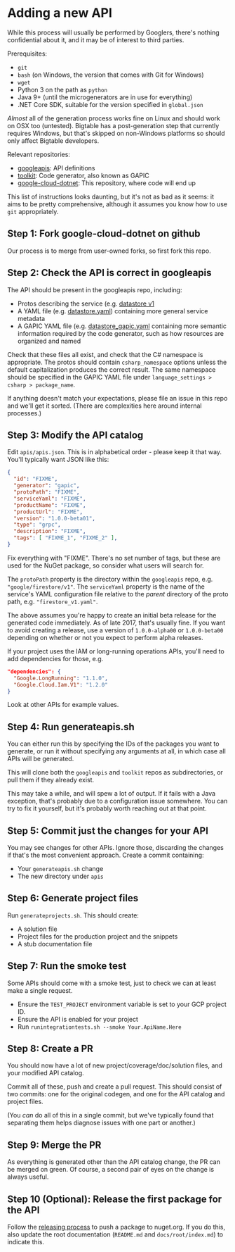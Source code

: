 Adding a new API
================

While this process will usually be performed by Googlers, there's
nothing confidential about it, and it may be of interest to third
parties.

Prerequisites:

- `git`
- `bash` (on Windows, the version that comes with Git for Windows)
- `wget`
- Python 3 on the path as `python`
- Java 9+ (until the microgenerators are in use for everything)
- .NET Core SDK, suitable for the version specified in `global.json`

*Almost* all of the generation process works fine on Linux and
should work on OSX too (untested). Bigtable has a post-generation
step that currently requires Windows, but that's skipped on
non-Windows platforms so should only affect Bigtable developers.

Relevant repositories:

- [googleapis](https://github.com/googleapis/googleapis): API definitions
- [toolkit](https://github.com/googleapis/toolkit): Code generator, also known as GAPIC
- [google-cloud-dotnet](https://github.com/googleapis/google-cloud-dotnet): This
  repository, where code will end up

This list of instructions looks daunting, but it's not as bad as it
seems: it aims to be pretty comprehensive, although it assumes you
know how to use `git` appropriately.

Step 1: Fork google-cloud-dotnet on github
------------------------------------------

Our process is to merge from user-owned forks, so first fork this repo.

Step 2: Check the API is correct in googleapis
----------------------------------------------

The API should be present in the googleapis repo, including:

- Protos describing the service (e.g. [datastore v1](https://github.com/googleapis/googleapis/tree/master/google/datastore/v1)
- A YAML file (e.g. [datastore.yaml](https://github.com/googleapis/googleapis/blob/master/google/datastore/datastore.yaml)) containing
  more general service metadata
- A GAPIC YAML file (e.g. [datastore_gapic.yaml](https://github.com/googleapis/googleapis/blob/master/google/datastore/v1/datastore_gapic.yaml)
  containing more semantic information required by the code generator, such as how resources are organized and named

Check that these files all exist, and check that the C# namespace is
appropriate. The protos should contain `csharp_namespace` options
unless the default capitalization produces the correct result. The
same namespace should be specified in the GAPIC YAML file under
`language_settings > csharp > package_name`.

If anything doesn't match your expectations, please file an issue in
this repo and we'll get it sorted. (There are complexities here around internal processes.)

Step 3: Modify the API catalog
------------------------------

Edit `apis/apis.json`. This is in alphabetical order - please keep it that way.
You'll typically want JSON like this:

```json
{
  "id": "FIXME",
  "generator": "gapic",
  "protoPath": "FIXME",
  "serviceYaml": "FIXME",
  "productName": "FIXME",
  "productUrl": "FIXME",
  "version": "1.0.0-beta01",
  "type": "grpc",
  "description": "FIXME",
  "tags": [ "FIXME_1", "FIXME_2" ],
}
```

Fix everything with "FIXME". There's no set number of tags, but these are used for the NuGet package,
so consider what users will search for.

The `protoPath` property is the directory within the `googleapis` repo, e.g.
`"google/firestore/v1"`. The `serviceYaml` property is the name of the
service's YAML configuration file relative to the *parent* directory
of the proto path, e.g. `"firestore_v1.yaml"`.

The above assumes you're happy to create an initial beta release for
the generated code immediately. As of late 2017, that's usually
fine. If you want to avoid creating a release, use a version of
`1.0.0-alpha00` or `1.0.0-beta00` depending on whether or not you
expect to perform alpha releases.

If your project uses the IAM or long-running operations APIs, you'll need to add dependencies for those, e.g.

```json
"dependencies": {
  "Google.LongRunning": "1.1.0",
  "Google.Cloud.Iam.V1": "1.2.0"
}
```

Look at other APIs for example values.

Step 4: Run generateapis.sh
---------------------------

You can either run this by specifying the IDs of the packages you
want to generate, or run it without specifying any arguments at all,
in which case all APIs will be generated.

This will clone both the `googleapis` and `toolkit` repos as
subdirectories, or pull them if they already exist.

This may take a while, and will spew a lot of output. If it fails
with a Java exception, that's probably due to a configuration issue
somewhere. You can try to fix it yourself, but it's probably worth
reaching out at that point.

Step 5: Commit just the changes for your API
--------------------------------------------

You may see changes for other APIs. Ignore those, discarding the
changes if that's the most convenient approach. Create a commit containing:

- Your `generateapis.sh` change
- The new directory under `apis`


Step 6: Generate project files
----------------------

Run `generateprojects.sh`. This should create:

- A solution file
- Project files for the production project and the snippets
- A stub documentation file

Step 7: Run the smoke test
--------------------------

Some APIs should come with a smoke test, just to check we can at
least make a single request.

- Ensure the `TEST_PROJECT` environment variable is set to your GCP
  project ID.
- Ensure the API is enabled for your project
- Run `runintegrationtests.sh --smoke Your.ApiName.Here`

Step 8: Create a PR
-------------------

You should now have a lot of new project/coverage/doc/solution files, and
your modified API catalog.

Commit all of these, push and create a pull request. This should
consist of two commits: one for the original codegen, and one for
the API catalog and project files.

(You *can* do all of this in a single commit, but we've typically
found that separating them helps diagnose issues with one part or
another.)

Step 9: Merge the PR
--------------------

As everything is generated other than the API catalog change, the PR
can be merged on green. Of course, a second pair of eyes on the
change is always useful.

Step 10 (Optional): Release the first package for the API
---------------------------------------------------------

Follow the [releasing process](PROCESSES.md) to push a package to
nuget.org. If you do this, also update the root documentation
(`README.md` and `docs/root/index.md`) to indicate this.
